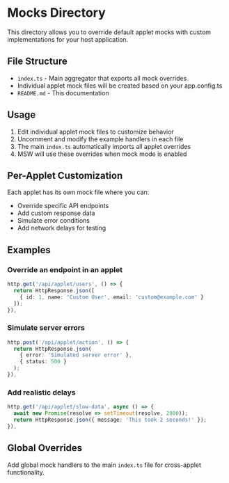 # Mocks Directory

This directory allows you to override default applet mocks with custom implementations for your host application.

## File Structure

- `index.ts` - Main aggregator that exports all mock overrides
- Individual applet mock files will be created based on your app.config.ts
- `README.md` - This documentation

## Usage

1. Edit individual applet mock files to customize behavior
2. Uncomment and modify the example handlers in each file
3. The main `index.ts` automatically imports all applet overrides
4. MSW will use these overrides when mock mode is enabled

## Per-Applet Customization

Each applet has its own mock file where you can:
- Override specific API endpoints
- Add custom response data
- Simulate error conditions
- Add network delays for testing

## Examples

### Override an endpoint in an applet
```typescript
http.get('/api/applet/users', () => {
  return HttpResponse.json([
    { id: 1, name: 'Custom User', email: 'custom@example.com' }
  ]);
}),
```

### Simulate server errors
```typescript
http.post('/api/applet/action', () => {
  return HttpResponse.json(
    { error: 'Simulated server error' },
    { status: 500 }
  );
}),
```

### Add realistic delays
```typescript
http.get('/api/applet/slow-data', async () => {
  await new Promise(resolve => setTimeout(resolve, 2000));
  return HttpResponse.json({ message: 'This took 2 seconds!' });
}),
```

## Global Overrides

Add global mock handlers to the main `index.ts` file for cross-applet functionality.
